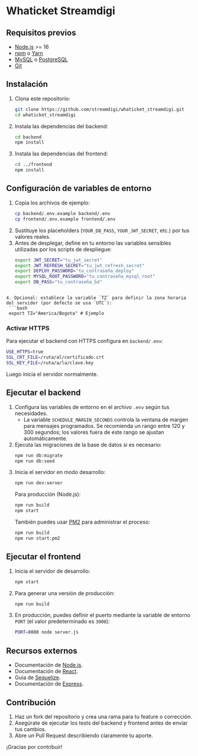 # Whaticket Streamdigi

## Requisitos previos
- [Node.js](https://nodejs.org/) >= 16
- [npm](https://www.npmjs.com/) o [Yarn](https://yarnpkg.com/)
- [MySQL](https://www.mysql.com/) o [PostgreSQL](https://www.postgresql.org/)
- [Git](https://git-scm.com/)

## Instalación
1. Clona este repositorio:
   ```bash
   git clone https://github.com/streamdigi/whaticket_streamdigi.git
   cd whaticket_streamdigi
   ```
2. Instala las dependencias del backend:
   ```bash
   cd backend
   npm install
   ```
3. Instala las dependencias del frontend:
   ```bash
   cd ../frontend
   npm install
   ```

## Configuración de variables de entorno
1. Copia los archivos de ejemplo:
   ```bash
   cp backend/.env.example backend/.env
   cp frontend/.env.example frontend/.env
   ```
2. Sustituye los placeholders (`YOUR_DB_PASS`, `YOUR_JWT_SECRET`, etc.) por tus valores reales.
3. Antes de desplegar, define en tu entorno las variables sensibles utilizadas por los scripts de despliegue:
   ```bash
   export JWT_SECRET="tu_jwt_secret"
   export JWT_REFRESH_SECRET="tu_jwt_refresh_secret"
   export DEPLOY_PASSWORD="tu_contraseña_deploy"
   export MYSQL_ROOT_PASSWORD="tu_contraseña_mysql_root"
   export DB_PASS="tu_contraseña_bd"
  ```

4. Opcional: establece la variable `TZ` para definir la zona horaria del servidor (por defecto se usa `UTC`):
   ```bash
   export TZ="America/Bogota" # Ejemplo
   ```

### Activar HTTPS

Para ejecutar el backend con HTTPS configura en `backend/.env`:

```bash
USE_HTTPS=true
SSL_CRT_FILE=/ruta/al/certificado.crt
SSL_KEY_FILE=/ruta/a/la/clave.key
```

Luego inicia el servidor normalmente.

## Ejecutar el backend
1. Configura las variables de entorno en el archivo `.env` según tus necesidades.
   - La variable `SCHEDULE_MARGIN_SECONDS` controla la ventana de margen para mensajes programados.
     Se recomienda un rango entre 120 y 300 segundos; los valores fuera de este rango se ajustan automáticamente.
2. Ejecuta las migraciones de la base de datos si es necesario:
   ```bash
   npm run db:migrate
   npm run db:seed
   ```
3. Inicia el servidor en modo desarrollo:
   ```bash
   npm run dev:server
   ```
   Para producción (Node.js):
   ```bash
   npm run build
   npm start
   ```
   También puedes usar [PM2](https://pm2.keymetrics.io/) para administrar el proceso:
   ```bash
   npm run build
   npm run start:pm2
   ```

## Ejecutar el frontend
1. Inicia el servidor de desarrollo:
   ```bash
   npm start
   ```
2. Para generar una versión de producción:
   ```bash
   npm run build
   ```
3. En producción, puedes definir el puerto mediante la variable de entorno `PORT` (el valor predeterminado es `3000`):
   ```bash
   PORT=8080 node server.js
   ```

## Recursos externos
- Documentación de [Node.js](https://nodejs.org/docs/latest/api/).
- Documentación de [React](https://react.dev/).
- Guía de [Sequelize](https://sequelize.org/).
- Documentación de [Express](https://expressjs.com/).

## Contribución
1. Haz un fork del repositorio y crea una rama para tu feature o corrección.
2. Asegúrate de ejecutar los tests del backend y frontend antes de enviar tus cambios.
3. Abre un Pull Request describiendo claramente tu aporte.

¡Gracias por contribuir!
